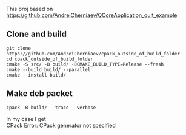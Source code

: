This proj based on https://github.com/AndreiCherniaev/QCoreApplication_quit_example
## Clone and build
```
git clone https://github.com/AndreiCherniaev/cpack_outside_of_build_folder
cd cpack_outside_of_build_folder
cmake -S src/ -B build/ -DCMAKE_BUILD_TYPE=Release --fresh
cmake --build build/ --parallel
cmake --install build/
```
## Make deb packet
```
cpack -B build/ --trace --verbose
```
In my case I get  
CPack Error: CPack generator not specified
